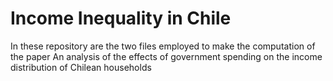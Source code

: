 # Income Inequality in Chile

In these repository are the two files employed to make the computation of the paper An analysis of the effects of government spending on the income distribution of Chilean households
